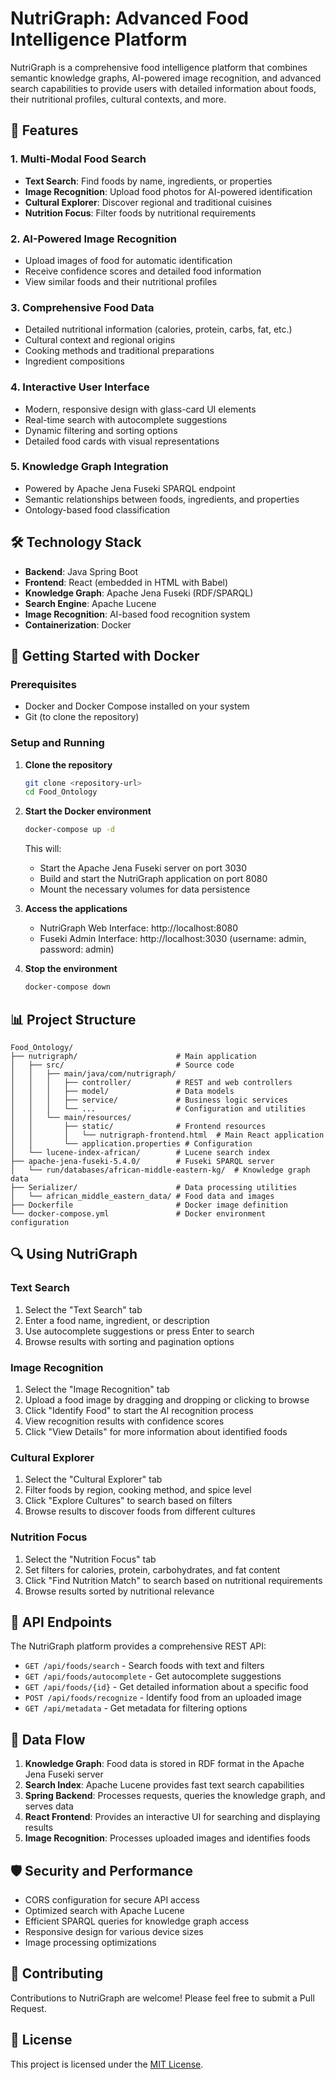 # NutriGraph: Advanced Food Intelligence Platform

NutriGraph is a comprehensive food intelligence platform that combines semantic knowledge graphs, AI-powered image recognition, and advanced search capabilities to provide users with detailed information about foods, their nutritional profiles, cultural contexts, and more.

## 🌟 Features

### 1. Multi-Modal Food Search
- **Text Search**: Find foods by name, ingredients, or properties
- **Image Recognition**: Upload food photos for AI-powered identification
- **Cultural Explorer**: Discover regional and traditional cuisines
- **Nutrition Focus**: Filter foods by nutritional requirements

### 2. AI-Powered Image Recognition
- Upload images of food for automatic identification
- Receive confidence scores and detailed food information
- View similar foods and their nutritional profiles

### 3. Comprehensive Food Data
- Detailed nutritional information (calories, protein, carbs, fat, etc.)
- Cultural context and regional origins
- Cooking methods and traditional preparations
- Ingredient compositions

### 4. Interactive User Interface
- Modern, responsive design with glass-card UI elements
- Real-time search with autocomplete suggestions
- Dynamic filtering and sorting options
- Detailed food cards with visual representations

### 5. Knowledge Graph Integration
- Powered by Apache Jena Fuseki SPARQL endpoint
- Semantic relationships between foods, ingredients, and properties
- Ontology-based food classification

## 🛠️ Technology Stack

- **Backend**: Java Spring Boot
- **Frontend**: React (embedded in HTML with Babel)
- **Knowledge Graph**: Apache Jena Fuseki (RDF/SPARQL)
- **Search Engine**: Apache Lucene
- **Image Recognition**: AI-based food recognition system
- **Containerization**: Docker

## 🚀 Getting Started with Docker

### Prerequisites
- Docker and Docker Compose installed on your system
- Git (to clone the repository)

### Setup and Running

1. **Clone the repository**
   ```bash
   git clone <repository-url>
   cd Food_Ontology
   ```

2. **Start the Docker environment**
   ```bash
   docker-compose up -d
   ```
   This will:
   - Start the Apache Jena Fuseki server on port 3030
   - Build and start the NutriGraph application on port 8080
   - Mount the necessary volumes for data persistence

3. **Access the applications**
   - NutriGraph Web Interface: http://localhost:8080
   - Fuseki Admin Interface: http://localhost:3030 (username: admin, password: admin)

4. **Stop the environment**
   ```bash
   docker-compose down
   ```

## 📊 Project Structure

```
Food_Ontology/
├── nutrigraph/                      # Main application
│   ├── src/                         # Source code
│   │   ├── main/java/com/nutrigraph/
│   │   │   ├── controller/          # REST and web controllers
│   │   │   ├── model/               # Data models
│   │   │   ├── service/             # Business logic services
│   │   │   └── ...                  # Configuration and utilities
│   │   └── main/resources/
│   │       ├── static/              # Frontend resources
│   │       │   └── nutrigraph-frontend.html  # Main React application
│   │       └── application.properties # Configuration
│   └── lucene-index-african/        # Lucene search index
├── apache-jena-fuseki-5.4.0/        # Fuseki SPARQL server
│   └── run/databases/african-middle-eastern-kg/  # Knowledge graph data
├── Serializer/                      # Data processing utilities
│   └── african_middle_eastern_data/ # Food data and images
├── Dockerfile                       # Docker image definition
└── docker-compose.yml               # Docker environment configuration
```

## 🔍 Using NutriGraph

### Text Search
1. Select the "Text Search" tab
2. Enter a food name, ingredient, or description
3. Use autocomplete suggestions or press Enter to search
4. Browse results with sorting and pagination options

### Image Recognition
1. Select the "Image Recognition" tab
2. Upload a food image by dragging and dropping or clicking to browse
3. Click "Identify Food" to start the AI recognition process
4. View recognition results with confidence scores
5. Click "View Details" for more information about identified foods

### Cultural Explorer
1. Select the "Cultural Explorer" tab
2. Filter foods by region, cooking method, and spice level
3. Click "Explore Cultures" to search based on filters
4. Browse results to discover foods from different cultures

### Nutrition Focus
1. Select the "Nutrition Focus" tab
2. Set filters for calories, protein, carbohydrates, and fat content
3. Click "Find Nutrition Match" to search based on nutritional requirements
4. Browse results sorted by nutritional relevance

## 🧩 API Endpoints

The NutriGraph platform provides a comprehensive REST API:

- `GET /api/foods/search` - Search foods with text and filters
- `GET /api/foods/autocomplete` - Get autocomplete suggestions
- `GET /api/foods/{id}` - Get detailed information about a specific food
- `POST /api/foods/recognize` - Identify food from an uploaded image
- `GET /api/metadata` - Get metadata for filtering options

## 🔄 Data Flow

1. **Knowledge Graph**: Food data is stored in RDF format in the Apache Jena Fuseki server
2. **Search Index**: Apache Lucene provides fast text search capabilities
3. **Spring Backend**: Processes requests, queries the knowledge graph, and serves data
4. **React Frontend**: Provides an interactive UI for searching and displaying results
5. **Image Recognition**: Processes uploaded images and identifies foods

## 🛡️ Security and Performance

- CORS configuration for secure API access
- Optimized search with Apache Lucene
- Efficient SPARQL queries for knowledge graph access
- Responsive design for various device sizes
- Image processing optimizations

## 🤝 Contributing

Contributions to NutriGraph are welcome! Please feel free to submit a Pull Request.

## 📜 License

This project is licensed under the [MIT License](LICENSE).
